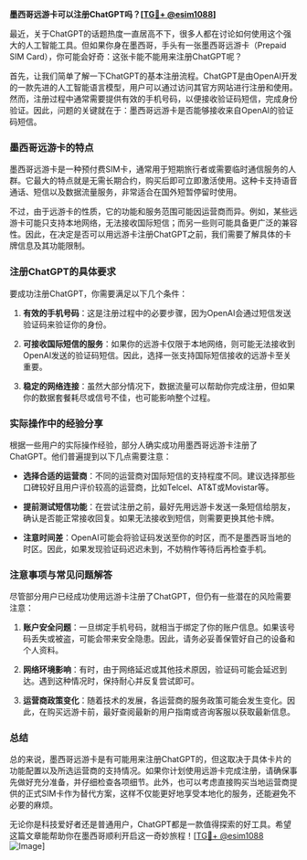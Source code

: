**墨西哥远游卡可以注册ChatGPT吗？[[TG💪+ @esim1088](https://t.me/s/esim1088)]**

最近，关于ChatGPT的话题热度一直居高不下，很多人都在讨论如何使用这个强大的人工智能工具。但如果你身在墨西哥，手头有一张墨西哥远游卡（Prepaid SIM Card），你可能会好奇：这张卡能不能用来注册ChatGPT呢？

首先，让我们简单了解一下ChatGPT的基本注册流程。ChatGPT是由OpenAI开发的一款先进的人工智能语言模型，用户可以通过访问其官方网站进行注册和使用。然而，注册过程中通常需要提供有效的手机号码，以便接收验证码短信，完成身份验证。因此，问题的关键就在于：墨西哥远游卡是否能够接收来自OpenAI的验证码短信。

### 墨西哥远游卡的特点

墨西哥远游卡是一种预付费SIM卡，通常用于短期旅行者或需要临时通信服务的人群。它最大的特点就是无需长期合约，购买后即可立即激活使用。这种卡支持语音通话、短信以及数据流量服务，非常适合在国外短暂停留时使用。

不过，由于远游卡的性质，它的功能和服务范围可能因运营商而异。例如，某些远游卡可能只支持本地网络，无法接收国际短信；而另一些则可能具备更广泛的兼容性。因此，在决定是否可以用远游卡注册ChatGPT之前，我们需要了解具体的卡牌信息及其功能限制。

### 注册ChatGPT的具体要求

要成功注册ChatGPT，你需要满足以下几个条件：

1. **有效的手机号码**：这是注册过程中的必要步骤，因为OpenAI会通过短信发送验证码来验证你的身份。
   
2. **可接收国际短信的服务**：如果你的远游卡仅限于本地网络，则可能无法接收到OpenAI发送的验证码短信。因此，选择一张支持国际短信接收的远游卡至关重要。

3. **稳定的网络连接**：虽然大部分情况下，数据流量可以帮助你完成注册，但如果你的数据套餐耗尽或信号不佳，也可能影响整个过程。

### 实际操作中的经验分享

根据一些用户的实际操作经验，部分人确实成功用墨西哥远游卡注册了ChatGPT。他们普遍提到以下几点需要注意：

- **选择合适的运营商**：不同的运营商对国际短信的支持程度不同。建议选择那些口碑较好且用户评价较高的运营商，比如Telcel、AT&T或Movistar等。
  
- **提前测试短信功能**：在尝试注册之前，最好先用远游卡发送一条短信给朋友，确认是否能正常接收回复。如果无法接收到短信，则需要更换其他卡牌。

- **注意时间差**：OpenAI可能会将验证码发送至你的时区，而不是墨西哥当地的时区。因此，如果发现验证码迟迟未到，不妨稍作等待后再检查手机。

### 注意事项与常见问题解答

尽管部分用户已经成功使用远游卡注册了ChatGPT，但仍有一些潜在的风险需要注意：

1. **账户安全问题**：一旦绑定手机号码，就相当于绑定了你的账户信息。如果该号码丢失或被盗，可能会带来安全隐患。因此，请务必妥善保管好自己的设备和个人资料。

2. **网络环境影响**：有时，由于网络延迟或其他技术原因，验证码可能会延迟到达。遇到这种情况时，保持耐心并反复尝试即可。

3. **运营商政策变化**：随着技术的发展，各运营商的服务政策可能会发生变化。因此，在购买远游卡前，最好查阅最新的用户指南或咨询客服以获取最新信息。

### 总结

总的来说，墨西哥远游卡是有可能用来注册ChatGPT的，但这取决于具体卡片的功能配置以及所选运营商的支持情况。如果你计划使用远游卡完成注册，请确保事先做好充分准备，并仔细检查各项细节。此外，也可以考虑直接购买当地运营商提供的正式SIM卡作为替代方案，这样不仅能更好地享受本地化的服务，还能避免不必要的麻烦。

无论你是科技爱好者还是普通用户，ChatGPT都是一款值得探索的好工具。希望这篇文章能帮助你在墨西哥顺利开启这一奇妙旅程！[[TG💪+ @esim1088](https://t.me/s/esim1088) ![Image](https://i.postimg.cc/4NQfJmqS/Snipaste-2025-05-13-00-14-12.png)]